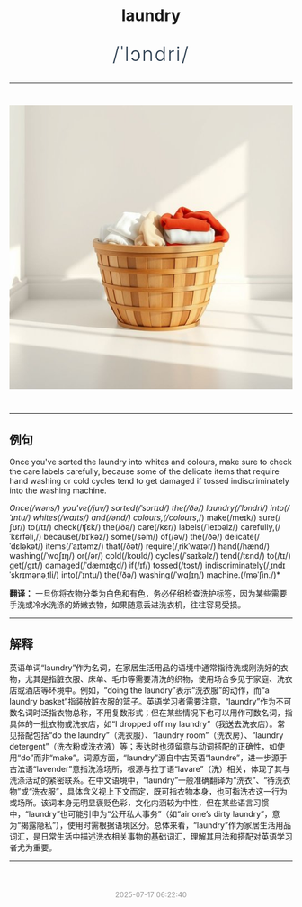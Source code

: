 <div align="center">

# laundry

<div style="margin: 30px 0;">
<h1 style="font-size: 2.5em; font-weight: 300; letter-spacing: 2px; margin: 0; color: #2c3e50;">
/ˈlɔndri/
</h1>
</div>

</div>

---

<div align="center" style="margin: 40px 0;">

![laundry](images/laundry.png)

</div>

---

## 例句

Once you've sorted the laundry into whites and colours, make sure to check the care labels carefully, because some of the delicate items that require hand washing or cold cycles tend to get damaged if tossed indiscriminately into the washing machine.

*Once(/wəns/) you've(/juv/) sorted(/ˈsɔrtɪd/) the(/ðə/) laundry(/ˈlɔndri/) into(/ˈɪntu/) whites(/waɪts/) and(/ənd/) colours,(/colours*,/) make(/meɪk/) sure(/ʃʊr/) to(/tɪ/) check(/ʧɛk/) the(/ðə/) care(/kɛr/) labels(/ˈleɪbəlz/) carefully,(/ˈkɛrfəli,/) because(/bɪˈkəz/) some(/səm/) of(/əv/) the(/ðə/) delicate(/ˈdɛləkət/) items(/ˈaɪtəmz/) that(/ðət/) require(/ˌrikˈwaɪər/) hand(/hænd/) washing(/ˈwɑʃɪŋ/) or(/ər/) cold(/koʊld/) cycles(/ˈsaɪkəlz/) tend(/tɛnd/) to(/tɪ/) get(/gɪt/) damaged(/ˈdæmɪʤd/) if(/ɪf/) tossed(/tɔst/) indiscriminately(/ˌɪndɪˈskrɪmənəˌtli/) into(/ˈɪntu/) the(/ðə/) washing(/ˈwɑʃɪŋ/) machine.(/məˈʃin./)*

**翻译：** 一旦你将衣物分类为白色和有色，务必仔细检查洗护标签，因为某些需要手洗或冷水洗涤的娇嫩衣物，如果随意丢进洗衣机，往往容易受损。

---

## 解释

英语单词“laundry”作为名词，在家居生活用品的语境中通常指待洗或刚洗好的衣物，尤其是指脏衣服、床单、毛巾等需要清洗的织物，使用场合多见于家庭、洗衣店或酒店等环境中。例如，“doing the laundry”表示“洗衣服”的动作，而“a laundry basket”指装放脏衣服的篮子。英语学习者需要注意，“laundry”作为不可数名词时泛指衣物总称，不用复数形式；但在某些情况下也可以用作可数名词，指具体的一批衣物或洗衣店，如“I dropped off my laundry”（我送去洗衣店）。常见搭配包括“do the laundry”（洗衣服）、“laundry room”（洗衣房）、“laundry detergent”（洗衣粉或洗衣液）等；表达时也须留意与动词搭配的正确性，如使用“do”而非“make”。词源方面，“laundry”源自中古英语“laundre”，进一步源于古法语“lavender”意指洗涤场所，根源与拉丁语“lavare”（洗）相关，体现了其与洗涤活动的紧密联系。在中文语境中，“laundry”一般准确翻译为“洗衣”、“待洗衣物”或“洗衣服”，具体含义视上下文而定，既可指衣物本身，也可指洗衣这一行为或场所。该词本身无明显褒贬色彩，文化内涵较为中性，但在某些语言习惯中，“laundry”也可能引申为“公开私人事务”（如“air one’s dirty laundry”，意为“揭露隐私”），使用时需根据语境区分。总体来看，“laundry”作为家居生活用品词汇，是日常生活中描述洗衣相关事物的基础词汇，理解其用法和搭配对英语学习者尤为重要。


---

<div align="center" style="margin-top: 50px;">
<small style="color: #999; font-size: 0.9em;">2025-07-17 06:22:40</small>
</div>
